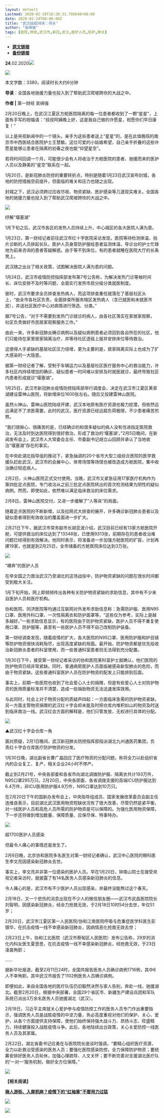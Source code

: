 ```yaml
---
layout: default
Lastmod: 2020-02-28T10:20:31.795648+00:00
date: 2020-02-24T00:00:00Z
title: "武汉战疫50天：闯关"
author: "吴绵强"
tags: [医院,物资,武汉市,新冠,武汉,医护人员,防护,肺炎]
---
```


* [**原文链接**](https://mp.weixin.qq.com/s/Qx8Zf8Di-0DsZNfGWXnbcA)
* [**备份链接**](https://archive.ph/RYS0L)


  

**24**.02.2020![](/images/post/b964456eeb895c5ca2180c84e43a5c1c.jpg)

![](/images/post/eaa8f64c31d4f329c76c3068acd4b556.jpg)

本文字数：3380，阅读时长大约6分钟

**导读**：全国各地驰援力量也投入到了帮助武汉爬坡跨坎的大战之中。

  

**作者 |** 第一财经 吴绵强

2月20日晚上，在武汉江夏区方舱医院隔离的每一位患者都收到了一颗“星星”，上面有手写的祝福语：“叔叔阿姨晚上好，这是我自己做的许愿星，祝愿你们早日康复！”

以上是央视新闻中的一个镜头。亲手为这些患者送上“星星”的，是在此值晚班的南京市中西医结合医院护士王慧敏。这位可爱的小姑娘希望，自己亲手折叠的这些许愿星能够让患者在隔离的初春之夜也能“仰望星空”。

若将时间回调一个月，可能很少会有人将收治于方舱医院的患者、驰援而来的医护人员以及静美的“星空”联系在一起。

1月20日，是新冠肺炎防控的重要转折点，特别是随着1月23日武汉宣布封城，各地的防控措施空前提升，但面临的难关和压力也随之出现。

封城之下，武汉必须跨过应收尽收、物资紧缺、医护感染等几道现实难关。全国各地的驰援力量也投入到了帮助武汉爬坡跨坎的大战之中。

![](/images/post/3519c8928fe3dd75fef0a2cb3e52b75b.jpg)

纾解“堰塞湖”

1月下旬之后，武汉市各区的发热人员持续上升，中心城区的各大医院人满为患。

1月23日，第一财经记者前往武汉市红十字医院采访发现，医院等待检测体温、拍片诊断的人员排起长队，医护人员身穿防护服给患者监测体温，导诊台的护士忙碌地为前来咨询的患者答疑解惑。由于等不到床位，有的患者就睡在医院大厅的长条凳上。

武汉随之出台了相关政策，试图解决医院人满为患的问题。

1月24日，武汉市疫情防控指挥部发布第7号公告称，为解决发热门诊等候时间长、床位安排不及时等问题，全面实行发热市民分级分类就医制度。

彼时，武汉市要求全员排查发热病人，而这项排查重任就落在了基层社区头上，“由全市各社区负责，全面排查所服务辖区发热病人（含已就医和未就医市民），并送社区医疗中心对病情进行筛选、分类。”

据7号公告，“对于不需要到发热门诊就诊的病人，由各社区落实在家居家观察，社区负责做好市民居家观察服务工作。”

由此一来，许多新冠肺炎确诊病例以及疑似病例患者必须回到各自所在的社区，他们只能待在家里居家隔离治疗，并等待社区逐级上报并安排床位等待救治。

这使得人手紧缺的基层社区压力倍增，更为主要的是，居家隔离实际上也成为了扩大感染的一大隐患。

据第一财经记者了解，受制于车辆运力以及基层社区医疗服务中心的救治能力，许多社区内持续增加的确诊、疑似患者一时间难以安排及时就医就诊，最终导致社区内患者形成就诊“堰塞湖”。

1月25日，武汉市新冠肺炎疫情防控指挥部举行调度会，决定在武汉市江夏区黄家湖建设雷神山医院，将新增床位1600张左右。随后又投建雷神山医院。

虽然火神山、雷神山医院陆续开建，武汉本地原有医疗资源也极力挖潜，但依然远远满足不了求医需要。此时的武汉，医疗资源已经远超负荷极限，不少患者痛苦煎熬。

“我们很揪心、很痛苦的是，已经确诊的和很多疑似的病人没有住进指定医院救治，无法及时到达医院得到很好救治，形成了救治的‘堰塞湖’。”2月5日晚间，在新闻发布会上，武汉市人大常委会主任、市委副书记胡立山回顾并承认了当地收治“堰塞湖”存在的事实。

在中央赴湖北指导组的推动下，紧急抽调的20个省市大型三级综合医院的医学救援队赶赴武汉，武汉市的会展中心、体育场馆等场馆也被改造成方舱医院，集中收治确诊轻症病人。

2月2日，火神山医院正式交付使用。当晚，武汉市又紧急征用17家医疗机构作为第四批定点医院，专门收治从之前三批定点医院转出的首次检测结果为阴性的疑似病例。然而，即使如此，依然难以满足临床救治的床位需求。

2月8日，雷神山医院交付，又进一步缓解了“人等床”的局面。

随着定点医院的不断新增，以及拉网式大排查的展开，许多确诊新冠肺炎患者以及疑似患者得到有效收治的覆盖面进一步扩大。

2月21日下午，据武汉市常务副市长胡亚波介绍，武汉目前已经有13家方舱医院开舱，可提供救治的床位达到了13348张，已使用9313张，前期存在的患者收治难问题已经得到有效解决。他同时表示，将准备进一步加强方舱医院的扩容，计划再建19家，也就是到2月25日，全市储备的方舱医院床位达到3万张。

![](/images/post/3519c8928fe3dd75fef0a2cb3e52b75b.jpg)

“裸奔”的医护人员

在举全国之力救治武汉乃至湖北的这场战役中，防护物资紧缺的问题在很长时间都受到极大关注。

1月下旬开始，网上即频频传出各种有关防护物资紧缺的求助信息，其中有不少来自医护人员和医疗机构。

协和医院、同济医院等均通过互联网对外发布求助信息称：急需防护服、医用N95口罩、医用外科口罩、一次性隔离衣和防护面罩等，“这些仅为参考，实际上是越多越好。”一些求助信息显示，有的医院由于防护物资紧缺，医护人员不得不重复使用口罩、防护服等，甚至有一些医护人员不得不自己改制防护装备。

第一财经调查发现，随着疫情的扩大，各大医院的N95口罩、医用防护服和护目镜等防护物资很快消耗殆尽，出现高度紧缺的局面。最开始，防护物资都是优先给收治新冠肺炎患者的科室使用，而一些普通科室患者则无法得到充分配置。

1月30日下午，接受第一财经记者采访的协和医院某科室护士就确认，他们医院的防护物资已经非常紧缺。同时，普通病房医护人员面临被感染新型肺炎的危险，而由于物资紧缺，这些普通科室医护人员在防护物资的配发上只能排到后面。

事实上，前期一些医院也收到了社会爱心人士的捐赠，但是有些爱心人士对防护物资的医用质量标准并不清楚，造成一些捐助物资无法迅速发挥效用。

与此同时，社会上对于物资分配的质疑声四起：一方面临床急需的防护物资紧缺，另一方面主管物资捐赠的武汉红十字会却未能及时把仓库内堆积如山的物资及时送到临床救治一线。武汉红会方面的解释是，他们只管发放，无权进行具体的分配。

![](/images/post/55313530346caea49b9a9da07ae0388d.jpg)

▲武汉红十字会仓库一角

面对质疑，2月1日晚间，武汉新冠肺炎防控指挥部指派湖北九州通医药集团，负责红十字会仓库医疗防护物资的分发。

1月30日晚，湖北副省长曹广晶回应了医疗物资的分配问题，称将全力以赴组织省内的企业复工、复产，相关企业24小时不停产。

截止到2月21号，中央各部委和各省市向湖北调拨防护服、隔离衣共计193万件，N95口罩295万只。2月20日，中央各部委、各省调拨支援的高端ICU防护服达到6.4万件，非ICU医用防护服4.9万件，N95口罩达到10万只。

在2月20日下午的国新办发布会上，中央指导组成员、国家发展改革委员会副主任连维良表示，目前湖北武汉医用物资短缺状况有了很大改善，尽管仍然是紧平衡，对一线医护人员和高危人员所需的防护物资是可以保障的。为强化医用物资保障，下一步还将做到增加数量、保障质量、应保尽保、特事特办。

![](/images/post/3519c8928fe3dd75fef0a2cb3e52b75b.jpg)

超1700医护人员感染

但最令人痛心的事情还是发生了。

2月6日晚，北京协和医院多名医生对第一财经记者确认，武汉中心医院的眼科医生李文亮因感染新冠肺炎去世。

事实上，李文亮并非第一位感染的医护人员。早在1月20日，钟南山院士在接受央视记者采访时，就披露了有14名医务人员感染新冠肺炎的信息。

令人痛心的是，武汉市有不少医护人员出现感染，并最终没能熬过这个春天。

2月18日，又一个悲伤的消息出现在不少人的微信朋友圈——武汉市武昌医院院长刘智明，因感染新冠肺炎，经全力抢救无效，于2月18日10时54分去世，年仅51岁；

2月20日，武汉市江夏区第一人民医院/协和江南医院呼吸与危重症医学科医生彭银华，在抗击疫情一线不幸感染新冠肺炎，因病情恶化抢救无效去世；

2月23日上午，协和江北医院（武汉市蔡甸区人民医院）发布公告称，29岁的消化内科女医生夏思思，在抗击疫情一线不幸感染新冠肺炎，经抢救无效，于23日凌晨殉职；

……

据新华社报道，截至2月11日24时，全国共报告医务人员确诊病例1716例，其中6人不幸殉职。其中武汉市报告了1102例医务人员确诊病例。

即便如此，来自全国各地的医疗队伍仍旧毅然决然与家人告别，奔赴一线，驰援湖北。截至2月20日，根据中央部署，全国29个省区市、新疆生产建设兵团和军队系统已派出3万余名医务人员驰援湖北（武汉）。

2月19日，习近平主席就关心爱护参与疫情防控工作的医务人员专门作出重要指示，强调医务人员是战胜疫情的中坚力量，务必高度重视对他们的保护、关心、爱护，从各个方面提供支持保障，使他们始终保持强大战斗力、昂扬斗志、旺盛精力，持续健康投入战胜疫情斗争。此后，各地陆续出台政策，关心关爱防控一线医务人员及其家属。

2月22日，湖北省委书记应勇在与医院院长座谈时强调，“要精心组织医疗资源，全力以赴救治受感染的医务人员；要强化医院感染防控，全力保障防护物资；要统筹安排好医务人员轮休，加强心理疏导、人文关怀；要不断完善对支援湖北医疗队的‘一对一’服务机制，做好全方位保障。”

[![](/images/post/8a081074ec0ed3f7267a797900f5d8e8.jpg)](https://file45b5c690c4cc.aiwall.com/v3/idea/SEGp9Tci?from=timeline&suid=5C69FCBD-BE96-4188-A608-06F76CC40AAC&sl=2&unid=ohAJ7wYjKpOxwRuoC7qO0AwTPu4k&wxid=odVsFj_spPvxlb8g7OpzQIsTBNTE&latestUser=1)

**【相关阅读】**

[**揪人游街、入屋抓麻？疫情下的“红袖章”不要用力过猛**](http://mp.weixin.qq.com/s?__biz=MjM5MTM3NTMwNA==&mid=2660912806&idx=1&sn=9df18107cf04c763f59feb9559e89935&chksm=bdd864018aafed179a2b03bcc917eaec56c78741e28664d92df2963fbcf571b58e8de3786a30&scene=21#wechat_redirect)

[![](/images/post/8b6616365678f4c6516d416af963267f.jpg)](http://mp.weixin.qq.com/s?__biz=MjM5MTM3NTMwNA==&mid=2660912806&idx=1&sn=9df18107cf04c763f59feb9559e89935&chksm=bdd864018aafed179a2b03bcc917eaec56c78741e28664d92df2963fbcf571b58e8de3786a30&scene=21#wechat_redirect)

![](/images/post/8cd8a1d0aba0700b88fba4e2bebbdee5.jpg)

